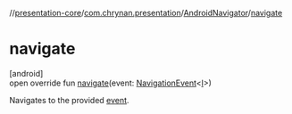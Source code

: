 //[presentation-core](../../../index.md)/[com.chrynan.presentation](../index.md)/[AndroidNavigator](index.md)/[navigate](navigate.md)

# navigate

[android]\
open override fun [navigate](navigate.md)(event: [NavigationEvent](../../../../presentation-core/presentation-core/com.chrynan.presentation/-navigation-event/index.md)&lt;[I](index.md)&gt;)

Navigates to the provided [event](navigate.md).

